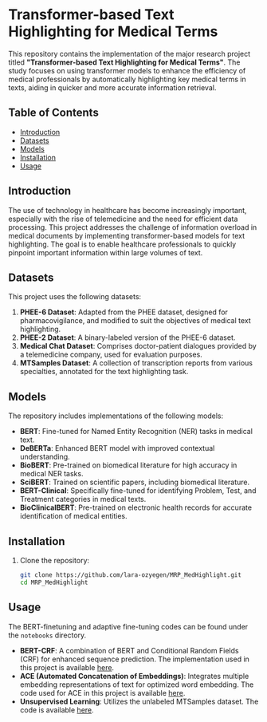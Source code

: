 # Transformer-based Text Highlighting for Medical Terms

This repository contains the implementation of the major research project titled **"Transformer-based Text Highlighting for Medical Terms"**. The study focuses on using transformer models to enhance the efficiency of medical professionals by automatically highlighting key medical terms in texts, aiding in quicker and more accurate information retrieval.

## Table of Contents

- [Introduction](#introduction)
- [Datasets](#datasets)
- [Models](#models)
- [Installation](#installation)
- [Usage](#usage)

## Introduction

The use of technology in healthcare has become increasingly important, especially with the rise of telemedicine and the need for efficient data processing. This project addresses the challenge of information overload in medical documents by implementing transformer-based models for text highlighting. The goal is to enable healthcare professionals to quickly pinpoint important information within large volumes of text.

## Datasets

This project uses the following datasets:

1. **PHEE-6 Dataset**: Adapted from the PHEE dataset, designed for pharmacovigilance, and modified to suit the objectives of medical text highlighting.
2. **PHEE-2 Dataset**: A binary-labeled version of the PHEE-6 dataset.
3. **Medical Chat Dataset**: Comprises doctor-patient dialogues provided by a telemedicine company, used for evaluation purposes.
4. **MTSamples Dataset**: A collection of transcription reports from various specialties, annotated for the text highlighting task.

## Models

The repository includes implementations of the following models:

- **BERT**: Fine-tuned for Named Entity Recognition (NER) tasks in medical text.
- **DeBERTa**: Enhanced BERT model with improved contextual understanding.
- **BioBERT**: Pre-trained on biomedical literature for high accuracy in medical NER tasks.
- **SciBERT**: Trained on scientific papers, including biomedical literature.
- **BERT-Clinical**: Specifically fine-tuned for identifying Problem, Test, and Treatment categories in medical texts.
- **BioClinicalBERT**: Pre-trained on electronic health records for accurate identification of medical entities.

## Installation

1. Clone the repository:
   ```bash
   git clone https://github.com/lara-ozyegen/MRP_MedHighlight.git
   cd MRP_MedHighlight

## Usage

The BERT-finetuning and adaptive fine-tuning codes can be found under the `notebooks` directory.

- **BERT-CRF**: A combination of BERT and Conditional Random Fields (CRF) for enhanced sequence prediction. The implementation used in this project is available [here](https://github.com/shushanxingzhe/transformers_ner).
- **ACE (Automated Concatenation of Embeddings)**: Integrates multiple embedding representations of text for optimized word embedding. The code used for ACE in this project is available [here](https://github.com/Alibaba-NLP/ACE).
- **Unsupervised Learning**: Utilizes the unlabeled MTSamples dataset. The code is available [here](https://github.com/UKPLab/sentence-transformers/tree/master/examples/unsupervised_learning/MLM).

